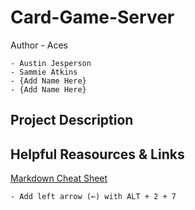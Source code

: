 # Card-Game-Server
Author - Aces

    - Austin Jesperson
    - Sammie Atkins
    - {Add Name Here}
    - {Add Name Here}

## Project Description

## Helpful Reasources & Links
[Markdown Cheat Sheet](https://www.markdownguide.org/cheat-sheet/)
    
    - Add left arrow (←) with ALT + 2 + 7